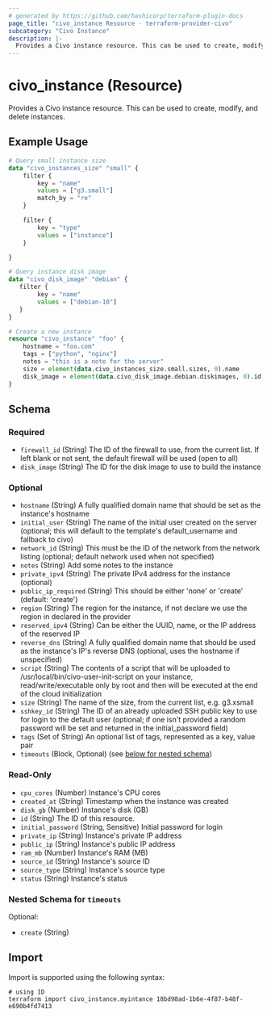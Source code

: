 ```yaml
---
# generated by https://github.com/hashicorp/terraform-plugin-docs
page_title: "civo_instance Resource - terraform-provider-civo"
subcategory: "Civo Instance"
description: |-
  Provides a Civo instance resource. This can be used to create, modify, and delete instances.
---
```


# civo_instance (Resource)

Provides a Civo instance resource. This can be used to create, modify, and delete instances.

## Example Usage

```terraform
# Query small instance size
data "civo_instances_size" "small" {
    filter {
        key = "name"
        values = ["g3.small"]
        match_by = "re"
    }

    filter {
        key = "type"
        values = ["instance"]
    }

}

# Query instance disk image
data "civo_disk_image" "debian" {
   filter {
        key = "name"
        values = ["debian-10"]
   }
}

# Create a new instance
resource "civo_instance" "foo" {
    hostname = "foo.com"
    tags = ["python", "nginx"]
    notes = "this is a note for the server"
    size = element(data.civo_instances_size.small.sizes, 0).name
    disk_image = element(data.civo_disk_image.debian.diskimages, 0).id
}
```

<!-- schema generated by tfplugindocs -->
## Schema

### Required

- `firewall_id` (String) The ID of the firewall to use, from the current list. If left blank or not sent, the default firewall will be used (open to all)
- `disk_image` (String) The ID for the disk image to use to build the instance


### Optional

- `hostname` (String) A fully qualified domain name that should be set as the instance's hostname
- `initial_user` (String) The name of the initial user created on the server (optional; this will default to the template's default_username and fallback to civo)
- `network_id` (String) This must be the ID of the network from the network listing (optional; default network used when not specified)
- `notes` (String) Add some notes to the instance
- `private_ipv4` (String) The private IPv4 address for the instance (optional)
- `public_ip_required` (String) This should be either 'none' or 'create' (default: 'create')
- `region` (String) The region for the instance, if not declare we use the region in declared in the provider
- `reserved_ipv4` (String) Can be either the UUID, name, or the IP address of the reserved IP
- `reverse_dns` (String) A fully qualified domain name that should be used as the instance's IP's reverse DNS (optional, uses the hostname if unspecified)
- `script` (String) The contents of a script that will be uploaded to /usr/local/bin/civo-user-init-script on your instance, read/write/executable only by root and then will be executed at the end of the cloud initialization
- `size` (String) The name of the size, from the current list, e.g. g3.xsmall
- `sshkey_id` (String) The ID of an already uploaded SSH public key to use for login to the default user (optional; if one isn't provided a random password will be set and returned in the initial_password field)
- `tags` (Set of String) An optional list of tags, represented as a key, value pair
- `timeouts` (Block, Optional) (see [below for nested schema](#nestedblock--timeouts))

### Read-Only

- `cpu_cores` (Number) Instance's CPU cores
- `created_at` (String) Timestamp when the instance was created
- `disk_gb` (Number) Instance's disk (GB)
- `id` (String) The ID of this resource.
- `initial_password` (String, Sensitive) Initial password for login
- `private_ip` (String) Instance's private IP address
- `public_ip` (String) Instance's public IP address
- `ram_mb` (Number) Instance's RAM (MB)
- `source_id` (String) Instance's source ID
- `source_type` (String) Instance's source type
- `status` (String) Instance's status

<a id="nestedblock--timeouts"></a>
### Nested Schema for `timeouts`

Optional:

- `create` (String)

## Import

Import is supported using the following syntax:

```shell
# using ID
terraform import civo_instance.myintance 18bd98ad-1b6e-4f87-b48f-e690b4fd7413
```
